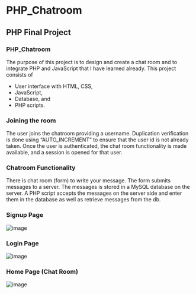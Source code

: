 # PHP_Chatroom
## PHP Final Project 

### PHP_Chatroom
The purpose of this project is to design and create a chat room and to integrate PHP and JavaScript that I have learned already. 
This project consists of 
+ User interface with HTML, CSS, 
+ JavaScript, 
+ Database, and 
+ PHP scripts.

### Joining the room
The user joins the chatroom providing a username. Duplication verification is done using “AUTO_INCREMENT” to ensure that the user id is not already taken. Once the user is authenticated, the chat room functionality is made available, and a session is opened for that user.

### Chatroom Functionality
There is chat room (form) to write your message. The form submits messages to a server. The messages is stored in a MySQL database on the server. A PHP script accepts the messages on the server side and enter them in the database as well as retrieve messages from the db.

### Signup Page
![image](https://github.com/MinseokBUZZ/PHP_Chatroom/assets/91091267/b8696bc9-4872-454f-bb48-bec3643ee143)

### Login Page
![image](https://github.com/MinseokBUZZ/PHP_Chatroom/assets/91091267/5025ff3d-92d6-4fab-9bb5-16bf5d5f24a4)

### Home Page (Chat Room)
![image](https://github.com/MinseokBUZZ/PHP_Chatroom/assets/91091267/b9e638c5-4dbf-47a8-a782-8415b7db7ac8)
